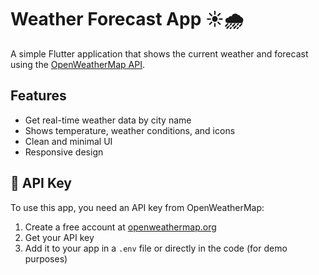 # Weather Forecast App ☀️🌧️

A simple Flutter application that shows the current weather and forecast using the [OpenWeatherMap API](https://openweathermap.org/api).

## Features

- Get real-time weather data by city name
- Shows temperature, weather conditions, and icons
- Clean and minimal UI
- Responsive design

## 🔑 API Key

To use this app, you need an API key from OpenWeatherMap:

1. Create a free account at [openweathermap.org](https://openweathermap.org/api)
2. Get your API key
3. Add it to your app in a `.env` file or directly in the code (for demo purposes)
